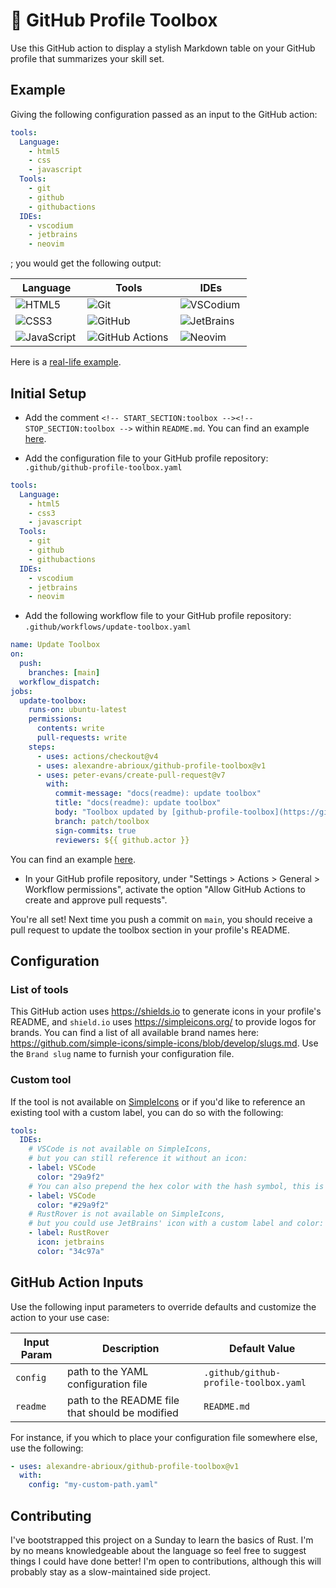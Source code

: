 # 🔧 GitHub Profile Toolbox

Use this GitHub action to display a stylish Markdown table on your GitHub profile
that summarizes your skill set.

## Example

Giving the following configuration passed as an input to the GitHub action:

```yaml
tools:
  Language:
    - html5
    - css
    - javascript
  Tools:
    - git
    - github
    - githubactions
  IDEs:
    - vscodium
    - jetbrains
    - neovim
```

; you would get the following output:

<!-- @formatter:off -->
<!-- prettier-ignore-start -->
<!-- START_SECTION:toolbox -->
<!-- Generated by github-profile-toolbox GitHub action -->
| Language                                                                                                                       | Tools                                                                                                                                     | IDEs                                                                                                                        |
| ------------------------------------------------------------------------------------------------------------------------------ | ----------------------------------------------------------------------------------------------------------------------------------------- | --------------------------------------------------------------------------------------------------------------------------- |
| [<img align="left" alt="HTML5" src="https://img.shields.io/badge/-HTML5-E34F26?logoColor=white&logo=html5">](#)                | [<img align="left" alt="Git" src="https://img.shields.io/badge/-Git-F05032?logoColor=white&logo=git">](#)                                 | [<img align="left" alt="VSCodium" src="https://img.shields.io/badge/-VSCodium-2F80ED?logoColor=white&logo=vscodium">](#)    |
| [<img align="left" alt="CSS3" src="https://img.shields.io/badge/-CSS3-1572B6?logoColor=white&logo=css3">](#)                   | [<img align="left" alt="GitHub" src="https://img.shields.io/badge/-GitHub-181717?logoColor=white&logo=github">](#)                        | [<img align="left" alt="JetBrains" src="https://img.shields.io/badge/-JetBrains-000000?logoColor=white&logo=jetbrains">](#) |
| [<img align="left" alt="JavaScript" src="https://img.shields.io/badge/-JavaScript-F7DF1E?logoColor=black&logo=javascript">](#) | [<img align="left" alt="GitHub Actions" src="https://img.shields.io/badge/-GitHub Actions-2088FF?logoColor=white&logo=githubactions">](#) | [<img align="left" alt="Neovim" src="https://img.shields.io/badge/-Neovim-57A143?logoColor=white&logo=neovim">](#)          |
<!-- STOP_SECTION:toolbox -->
<!-- prettier-ignore-end -->
<!-- @formatter:on -->

Here is a
[real-life example](https://github.com/alexandre-abrioux#hammer_and_wrench-toolbox).

## Initial Setup

- Add the comment `<!-- START_SECTION:toolbox --><!-- STOP_SECTION:toolbox -->` within `README.md`.
  You can find an example
  [here](https://github.com/alexandre-abrioux/alexandre-abrioux/blob/main/README.md?plain=1).

- Add the configuration file to your GitHub profile repository:
  `.github/github-profile-toolbox.yaml`

```yaml
tools:
  Language:
    - html5
    - css3
    - javascript
  Tools:
    - git
    - github
    - githubactions
  IDEs:
    - vscodium
    - jetbrains
    - neovim
```

- Add the following workflow file to your GitHub profile repository:
  `.github/workflows/update-toolbox.yaml`

```yaml
name: Update Toolbox
on:
  push:
    branches: [main]
  workflow_dispatch:
jobs:
  update-toolbox:
    runs-on: ubuntu-latest
    permissions:
      contents: write
      pull-requests: write
    steps:
      - uses: actions/checkout@v4
      - uses: alexandre-abrioux/github-profile-toolbox@v1
      - uses: peter-evans/create-pull-request@v7
        with:
          commit-message: "docs(readme): update toolbox"
          title: "docs(readme): update toolbox"
          body: "Toolbox updated by [github-profile-toolbox](https://github.com/alexandre-abrioux/github-profile-toolbox) GitHub action"
          branch: patch/toolbox
          sign-commits: true
          reviewers: ${{ github.actor }}
```

You can find an example
[here](https://github.com/alexandre-abrioux/alexandre-abrioux/blob/main/.github/workflows/update-toolbox.yaml).

- In your GitHub profile repository, under "Settings > Actions > General > Workflow permissions",
  activate the option "Allow GitHub Actions to create and approve pull requests".

You're all set! Next time you push a commit on `main`,
you should receive a pull request to update the toolbox section in your profile's README.

## Configuration

### List of tools

This GitHub action uses <https://shields.io> to generate icons in your profile's README,
and `shield.io` uses <https://simpleicons.org/> to provide logos for brands.
You can find a list of all available brand names here:
<https://github.com/simple-icons/simple-icons/blob/develop/slugs.md>.
Use the `Brand slug` name to furnish your configuration file.

### Custom tool

If the tool is not available on [SimpleIcons](https://simpleicons.org/) or
if you'd like to reference an existing tool with a custom label,
you can do so with the following:

```yaml
tools:
  IDEs:
    # VSCode is not available on SimpleIcons,
    # but you can still reference it without an icon:
    - label: VSCode
      color: "29a9f2"
    # You can also prepend the hex color with the hash symbol, this is valid:
    - label: VSCode
      color: "#29a9f2"
    # RustRover is not available on SimpleIcons,
    # but you could use JetBrains' icon with a custom label and color:
    - label: RustRover
      icon: jetbrains
      color: "34c97a"
```

## GitHub Action Inputs

Use the following input parameters to override defaults and customize the action to your use case:

| Input Param | Description                                     | Default Value                         |
| ----------- | ----------------------------------------------- | ------------------------------------- |
| `config`    | path to the YAML configuration file             | `.github/github-profile-toolbox.yaml` |
| `readme`    | path to the README file that should be modified | `README.md`                           |

For instance, if you which to place your configuration file somewhere else, use the following:

```yaml
- uses: alexandre-abrioux/github-profile-toolbox@v1
  with:
    config: "my-custom-path.yaml"
```

## Contributing

I've bootstrapped this project on a Sunday to learn the basics of Rust.
I'm by no means knowledgeable about the language so feel free to suggest things I could have done better!
I'm open to contributions, although this will probably stay as a slow-maintained side project.
